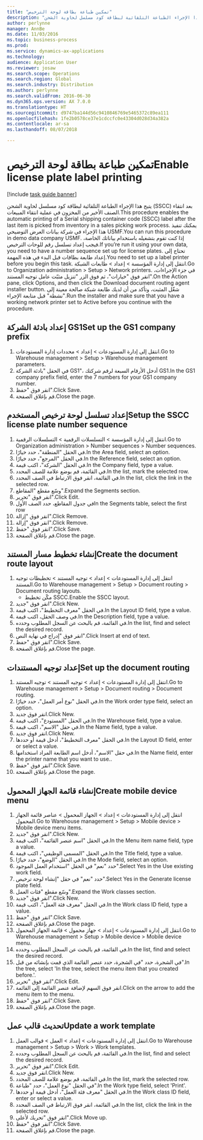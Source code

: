 ```yaml
--- 
title: "تمكين طباعة بطاقة لوحة الترخيص"
description: "يتيح هذا الإجراء الطباعة التلقائية لبطاقة كود مسلسل لحاوية الشحن (SSCC)‬ بعد انتقاء الصنف الأخير من المخزون في عملية انتقاء المبيعات."
author: perlynne
manager: AnnBe
ms.date: 11/03/2016
ms.topic: business-process
ms.prod: 
ms.service: dynamics-ax-applications
ms.technology: 
audience: Application User
ms.reviewer: josaw
ms.search.scope: Operations
ms.search.region: Global
ms.search.industry: Distribution
ms.author: perlynne
ms.search.validFrom: 2016-06-30
ms.dyn365.ops.version: AX 7.0.0
ms.translationtype: HT
ms.sourcegitcommit: d9747ba144d56c9410846769e5465372c89ea111
ms.openlocfilehash: 1fe2b0578ce37e1cdccfc0e43304d028d34a382a
ms.contentlocale: ar-sa
ms.lasthandoff: 08/07/2018

---
```

# <a name="enable-license-plate-label-printing"></a><span data-ttu-id="14d7e-103">تمكين طباعة بطاقة لوحة الترخيص</span><span class="sxs-lookup"><span data-stu-id="14d7e-103">Enable license plate label printing</span></span>

[!include [task guide banner](../../includes/task-guide-banner.md)]

<span data-ttu-id="14d7e-104">يتيح هذا الإجراء الطباعة التلقائية لبطاقة كود مسلسل لحاوية الشحن (SSCC)‬ بعد انتقاء الصنف الأخير من المخزون في عملية انتقاء المبيعات.</span><span class="sxs-lookup"><span data-stu-id="14d7e-104">This procedure enables the automatic printing of a Serial shipping container code (SSCC) label after the last item is picked from inventory in a sales picking work process.</span></span> <span data-ttu-id="14d7e-105">يمكنك تنفيذ هذا الإجراء في شركة بيانات العرض التوضيحي USMF.</span><span class="sxs-lookup"><span data-stu-id="14d7e-105">You can run this procedure in demo data company USMF.</span></span> <span data-ttu-id="14d7e-106">إذا كنت تقوم بتشغيله باستخدام بياناتك الخاصة، فيجب إعداد تسلسل رقم للوحات الترخيص.</span><span class="sxs-lookup"><span data-stu-id="14d7e-106">If you’re run it using your own data, you need to have a number sequence set up for license plates.</span></span> <span data-ttu-id="14d7e-107">تحتاج إلى إعداد طابعة بطاقات قبل البدء في هذه المهمة.</span><span class="sxs-lookup"><span data-stu-id="14d7e-107">You need to set up a label printer before you begin this task.</span></span> <span data-ttu-id="14d7e-108">انتقل إلى إدارة المؤسسة > إعداد > طابعات الشبكة‬.</span><span class="sxs-lookup"><span data-stu-id="14d7e-108">Go to Organization administration > Setup > Network printers.</span></span> <span data-ttu-id="14d7e-109">في جزء الإجراءات، انقر فوق "خيارات"، ثم فوق الزر "تنزيل مثبّت عامل توجيه المستند‬".</span><span class="sxs-lookup"><span data-stu-id="14d7e-109">On the Action pane, click Options, and then click the Download document routing agent installer button.</span></span> <span data-ttu-id="14d7e-110">شغّل المثبت، وتأكد من أن لديك طابعة شبكة صالحة معينة إلى "نشطة" قبل متابعة الإجراء.</span><span class="sxs-lookup"><span data-stu-id="14d7e-110">Run the installer and make sure that you have a working network printer set to Active before you continue with the procedure.</span></span>


## <a name="set-up-the-gs1-company-prefix"></a><span data-ttu-id="14d7e-111">إعداد بادئة الشركة GS1</span><span class="sxs-lookup"><span data-stu-id="14d7e-111">Set up the GS1 company prefix</span></span>
1. <span data-ttu-id="14d7e-112">انتقل إلى إدارة المستودعات > إعداد‬ > محددات إدارة المستودعات.</span><span class="sxs-lookup"><span data-stu-id="14d7e-112">Go to Warehouse management > Setup > Warehouse management parameters.</span></span>
2. <span data-ttu-id="14d7e-113">في الحقل "بادئة الشركة GS1"، أدخل الأرقام السبعة لرقم شركتك GS1.</span><span class="sxs-lookup"><span data-stu-id="14d7e-113">In the GS1 company prefix field, enter the 7 numbers for your GS1 company number.</span></span>
3. <span data-ttu-id="14d7e-114">انقر فوق "حفظ".</span><span class="sxs-lookup"><span data-stu-id="14d7e-114">Click Save.</span></span>
4. <span data-ttu-id="14d7e-115">قم بإغلاق الصفحة.</span><span class="sxs-lookup"><span data-stu-id="14d7e-115">Close the page.</span></span>

## <a name="setup-the-sscc-license-plate-number-sequence"></a><span data-ttu-id="14d7e-116">إعداد تسلسل لوحة ترخيص المستخدم</span><span class="sxs-lookup"><span data-stu-id="14d7e-116">Setup the SSCC license plate number sequence</span></span>
1. <span data-ttu-id="14d7e-117">انتقل إلى إدارة المؤسسة > التسلسلات الرقمية > التسلسلات الرقمية.</span><span class="sxs-lookup"><span data-stu-id="14d7e-117">Go to Organization administration > Number sequences > Number sequences.</span></span>
2. <span data-ttu-id="14d7e-118">في الحقل "المنطقة"، حدد خيارًا.</span><span class="sxs-lookup"><span data-stu-id="14d7e-118">In the Area field, select an option.</span></span>
3. <span data-ttu-id="14d7e-119">في الحقل "المرجع"، حدد خيارًا.</span><span class="sxs-lookup"><span data-stu-id="14d7e-119">In the Reference field, select an option.</span></span>
4. <span data-ttu-id="14d7e-120">في الحقل "الشركة"، اكتب قيمة.</span><span class="sxs-lookup"><span data-stu-id="14d7e-120">In the Company field, type a value.</span></span>
5. <span data-ttu-id="14d7e-121">في القائمة، قم بوضع علامة للصف المحدد.</span><span class="sxs-lookup"><span data-stu-id="14d7e-121">In the list, mark the selected row.</span></span>
6. <span data-ttu-id="14d7e-122">في القائمة، انقر فوق الارتباط في الصف المحدد.</span><span class="sxs-lookup"><span data-stu-id="14d7e-122">In the list, click the link in the selected row.</span></span>
7. <span data-ttu-id="14d7e-123">وسّع مقطع "المقاطع‬".</span><span class="sxs-lookup"><span data-stu-id="14d7e-123">Expand the Segments section.</span></span>
8. <span data-ttu-id="14d7e-124">انقر فوق "تحرير".</span><span class="sxs-lookup"><span data-stu-id="14d7e-124">Click Edit.</span></span>
9. <span data-ttu-id="14d7e-125">في جدول المقاطع، حدد الصف الأول</span><span class="sxs-lookup"><span data-stu-id="14d7e-125">In the Segments table, select the first row</span></span>
10. <span data-ttu-id="14d7e-126">انقر فوق "إزالة".</span><span class="sxs-lookup"><span data-stu-id="14d7e-126">Click Remove.</span></span>
11. <span data-ttu-id="14d7e-127">انقر فوق "إزالة".</span><span class="sxs-lookup"><span data-stu-id="14d7e-127">Click Remove.</span></span>
12. <span data-ttu-id="14d7e-128">انقر فوق "حفظ".</span><span class="sxs-lookup"><span data-stu-id="14d7e-128">Click Save.</span></span>
13. <span data-ttu-id="14d7e-129">قم بإغلاق الصفحة.</span><span class="sxs-lookup"><span data-stu-id="14d7e-129">Close the page.</span></span>

## <a name="create-the-document-route-layout"></a><span data-ttu-id="14d7e-130">إنشاء تخطيط مسار المستند</span><span class="sxs-lookup"><span data-stu-id="14d7e-130">Create the document route layout</span></span>
1. <span data-ttu-id="14d7e-131">انتقل إلى إدارة المستودعات > إعداد > توجيه المستند > تخطيطات توجيه المستند.</span><span class="sxs-lookup"><span data-stu-id="14d7e-131">Go to Warehouse management > Setup > Document routing > Document routing layouts.</span></span>
    * <span data-ttu-id="14d7e-132">مكّن تخطيط SSCC.</span><span class="sxs-lookup"><span data-stu-id="14d7e-132">Enable the SSCC layout.</span></span>  
2. <span data-ttu-id="14d7e-133">انقر فوق "جديد".</span><span class="sxs-lookup"><span data-stu-id="14d7e-133">Click New.</span></span>
3. <span data-ttu-id="14d7e-134">في الحقل "معرف التخطيط"، اكتب قيمة.</span><span class="sxs-lookup"><span data-stu-id="14d7e-134">In the Layout ID field, type a value.</span></span>
4. <span data-ttu-id="14d7e-135">في وصف الحقل، اكتب قيمة.</span><span class="sxs-lookup"><span data-stu-id="14d7e-135">In the Description field, type a value.</span></span>
5. <span data-ttu-id="14d7e-136">في القائمة، قم بالبحث عن السجل المطلوب وحدده.</span><span class="sxs-lookup"><span data-stu-id="14d7e-136">In the list, find and select the desired record.</span></span>
6. <span data-ttu-id="14d7e-137">انقر فوق "إدراج في نهاية النص".</span><span class="sxs-lookup"><span data-stu-id="14d7e-137">Click Insert at end of text.</span></span>
7. <span data-ttu-id="14d7e-138">انقر فوق "حفظ".</span><span class="sxs-lookup"><span data-stu-id="14d7e-138">Click Save.</span></span>
8. <span data-ttu-id="14d7e-139">قم بإغلاق الصفحة.</span><span class="sxs-lookup"><span data-stu-id="14d7e-139">Close the page.</span></span>

## <a name="set-up-the-document-routing"></a><span data-ttu-id="14d7e-140">إعداد توجيه المستندات</span><span class="sxs-lookup"><span data-stu-id="14d7e-140">Set up the document routing</span></span>
1. <span data-ttu-id="14d7e-141">انتقل إلى إدارة المستودعات > إعداد > توجيه المستند > توجيه المستند.</span><span class="sxs-lookup"><span data-stu-id="14d7e-141">Go to Warehouse management > Setup > Document routing > Document routing.</span></span>
2. <span data-ttu-id="14d7e-142">في الحقل "نوع أمر العمل‬"، حدد خيارًا.</span><span class="sxs-lookup"><span data-stu-id="14d7e-142">In the Work order type field, select an option.</span></span>
3. <span data-ttu-id="14d7e-143">انقر فوق جديد.</span><span class="sxs-lookup"><span data-stu-id="14d7e-143">Click New.</span></span>
4. <span data-ttu-id="14d7e-144">في الحقل "المستودع"، اكتب قيمة.</span><span class="sxs-lookup"><span data-stu-id="14d7e-144">In the Warehouse field, type a value.</span></span>
5. <span data-ttu-id="14d7e-145">في حقل "الاسم"، اكتب قيمة.</span><span class="sxs-lookup"><span data-stu-id="14d7e-145">In the Name field, type a value.</span></span>
6. <span data-ttu-id="14d7e-146">انقر فوق جديد.</span><span class="sxs-lookup"><span data-stu-id="14d7e-146">Click New.</span></span>
7. <span data-ttu-id="14d7e-147">في الحقل "معرف التخطيط‬"، أدخل قيمة أو حددها.</span><span class="sxs-lookup"><span data-stu-id="14d7e-147">In the Layout ID field, enter or select a value.</span></span>
8. <span data-ttu-id="14d7e-148">في حقل "الاسم"، أدخل اسم الطابعة المراد استخدامها.</span><span class="sxs-lookup"><span data-stu-id="14d7e-148">In the Name field, enter the printer name that you want to use..</span></span>
9. <span data-ttu-id="14d7e-149">انقر فوق "حفظ".</span><span class="sxs-lookup"><span data-stu-id="14d7e-149">Click Save.</span></span>
10. <span data-ttu-id="14d7e-150">قم بإغلاق الصفحة.</span><span class="sxs-lookup"><span data-stu-id="14d7e-150">Close the page.</span></span>

## <a name="create-mobile-device-menu"></a><span data-ttu-id="14d7e-151">إنشاء قائمة الجهاز المحمول</span><span class="sxs-lookup"><span data-stu-id="14d7e-151">Create mobile device menu</span></span>
1. <span data-ttu-id="14d7e-152">انتقل إلى إدارة المستودعات > إعداد > الجهاز المحمول > عناصر قائمة الجهاز المحمول.</span><span class="sxs-lookup"><span data-stu-id="14d7e-152">Go to Warehouse management > Setup > Mobile device > Mobile device menu items.</span></span>
2. <span data-ttu-id="14d7e-153">انقر فوق "جديد".</span><span class="sxs-lookup"><span data-stu-id="14d7e-153">Click New.</span></span>
3. <span data-ttu-id="14d7e-154">في الحقل "اسم عنصر القائمة‬"، اكتب قيمة.</span><span class="sxs-lookup"><span data-stu-id="14d7e-154">In the Menu item name field, type a value.</span></span>
4. <span data-ttu-id="14d7e-155">في الحقل "المسمى الوظيفي"، اكتب قيمة.</span><span class="sxs-lookup"><span data-stu-id="14d7e-155">In the Title field, type a value.</span></span>
5. <span data-ttu-id="14d7e-156">في الحقل "الوضع"، حدد خيارًا.</span><span class="sxs-lookup"><span data-stu-id="14d7e-156">In the Mode field, select an option.</span></span>
6. <span data-ttu-id="14d7e-157">حدد "نعم" في الحقل "استخدام العمل الموجود‬".</span><span class="sxs-lookup"><span data-stu-id="14d7e-157">Select Yes in the Use existing work field.</span></span>
7. <span data-ttu-id="14d7e-158">حدد "نعم" في حقل "إنشاء لوحة ترخيص‬".</span><span class="sxs-lookup"><span data-stu-id="14d7e-158">Select Yes in the Generate license plate field.</span></span>
8. <span data-ttu-id="14d7e-159">وسّع مقطع "فئات العمل".</span><span class="sxs-lookup"><span data-stu-id="14d7e-159">Expand the Work classes section.</span></span>
9. <span data-ttu-id="14d7e-160">انقر فوق "جديد".</span><span class="sxs-lookup"><span data-stu-id="14d7e-160">Click New.</span></span>
10. <span data-ttu-id="14d7e-161">في الحقل "معرف فئة العمل"، اكتب قيمة.</span><span class="sxs-lookup"><span data-stu-id="14d7e-161">In the Work class ID field, type a value.</span></span>
11. <span data-ttu-id="14d7e-162">انقر فوق "حفظ".</span><span class="sxs-lookup"><span data-stu-id="14d7e-162">Click Save.</span></span>
12. <span data-ttu-id="14d7e-163">قم بإغلاق الصفحة.</span><span class="sxs-lookup"><span data-stu-id="14d7e-163">Close the page.</span></span>
13. <span data-ttu-id="14d7e-164">انتقل إلى إدارة المستودعات > إعداد > جهاز محمول > قائمة الجهاز المحمول.</span><span class="sxs-lookup"><span data-stu-id="14d7e-164">Go to Warehouse management > Setup > Mobile device > Mobile device menu.</span></span>
14. <span data-ttu-id="14d7e-165">في القائمة، قم بالبحث عن السجل المطلوب وحدده.</span><span class="sxs-lookup"><span data-stu-id="14d7e-165">In the list, find and select the desired record.</span></span>
15. <span data-ttu-id="14d7e-166">في الشجرة، حدد "في الشجرة، حدد عنصر القائمة الذي قمت بإنشائه من قبل".</span><span class="sxs-lookup"><span data-stu-id="14d7e-166">In the tree, select 'In the tree, select the menu item that you created before.'.</span></span>
16. <span data-ttu-id="14d7e-167">انقر فوق "تحرير".</span><span class="sxs-lookup"><span data-stu-id="14d7e-167">Click Edit.</span></span>
17. <span data-ttu-id="14d7e-168">انقر فوق السهم لإضافة عنصر القائمة إلى القائمة.</span><span class="sxs-lookup"><span data-stu-id="14d7e-168">Click on the arrow to add the menu item to the menu.</span></span>
18. <span data-ttu-id="14d7e-169">انقر فوق "حفظ".</span><span class="sxs-lookup"><span data-stu-id="14d7e-169">Click Save.</span></span>
19. <span data-ttu-id="14d7e-170">قم بإغلاق الصفحة.</span><span class="sxs-lookup"><span data-stu-id="14d7e-170">Close the page.</span></span>

## <a name="update-a-work-template"></a><span data-ttu-id="14d7e-171">تحديث قالب عمل</span><span class="sxs-lookup"><span data-stu-id="14d7e-171">Update a work template</span></span>
1. <span data-ttu-id="14d7e-172">انتقل إلى إدارة المستودعات > إعداد > العمل > قوالب العمل.</span><span class="sxs-lookup"><span data-stu-id="14d7e-172">Go to Warehouse management > Setup > Work > Work templates.</span></span>
2. <span data-ttu-id="14d7e-173">في القائمة، قم بالبحث عن السجل المطلوب وحدده.</span><span class="sxs-lookup"><span data-stu-id="14d7e-173">In the list, find and select the desired record.</span></span>
3. <span data-ttu-id="14d7e-174">انقر فوق "تحرير".</span><span class="sxs-lookup"><span data-stu-id="14d7e-174">Click Edit.</span></span>
4. <span data-ttu-id="14d7e-175">انقر فوق جديد.</span><span class="sxs-lookup"><span data-stu-id="14d7e-175">Click New.</span></span>
5. <span data-ttu-id="14d7e-176">في القائمة، قم بوضع علامة للصف المحدد.</span><span class="sxs-lookup"><span data-stu-id="14d7e-176">In the list, mark the selected row.</span></span>
6. <span data-ttu-id="14d7e-177">في الحقل "نوع العمل"، حدد "طباعة".</span><span class="sxs-lookup"><span data-stu-id="14d7e-177">In the Work type field, select 'Print'.</span></span>
7. <span data-ttu-id="14d7e-178">في الحقل "معرف فئة العمل"، أدخل قيمة أو حددها.</span><span class="sxs-lookup"><span data-stu-id="14d7e-178">In the Work class ID field, enter or select a value.</span></span>
8. <span data-ttu-id="14d7e-179">في القائمة، انقر فوق الارتباط في الصف المحدد.</span><span class="sxs-lookup"><span data-stu-id="14d7e-179">In the list, click the link in the selected row.</span></span>
9. <span data-ttu-id="14d7e-180">انقر فوق "تحريك لأعلى".</span><span class="sxs-lookup"><span data-stu-id="14d7e-180">Click Move up.</span></span>
10. <span data-ttu-id="14d7e-181">انقر فوق "حفظ".</span><span class="sxs-lookup"><span data-stu-id="14d7e-181">Click Save.</span></span>
11. <span data-ttu-id="14d7e-182">قم بإغلاق الصفحة.</span><span class="sxs-lookup"><span data-stu-id="14d7e-182">Close the page.</span></span>


